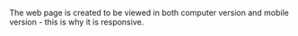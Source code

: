 The web page is created to be viewed in both computer version and mobile version - this is why it is responsive.
